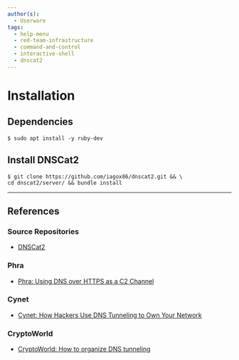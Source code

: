 ```yaml
---
author(s):
  - Userware
tags:
  - help-menu
  - red-team-infrastructure
  - command-and-control
  - interactive-shell
  - dnscat2
---
```

# Installation

## Dependencies

```
$ sudo apt install -y ruby-dev
```

## Install DNSCat2

```
$ git clone https://github.com/iagox86/dnscat2.git && \
cd dnscat2/server/ && bundle install
```

---
## References

### Source Repositories

- [DNSCat2](https://github.com/iagox86/dnscat2)

### Phra

- [Phra: Using DNS over HTTPS as a C2 Channel](https://iwantmore.pizza/posts/dnscat2-over-doh.html)

### Cynet

- [Cynet: How Hackers Use DNS Tunneling to Own Your Network](https://www.cynet.com/attack-techniques-hands-on/how-hackers-use-dns-tunneling-to-own-your-network/)

### CryptoWorld

- [CryptoWorld: How to organize DNS tunneling](https://cryptoworld.su/kak-organizovat-dns-tunneling/)